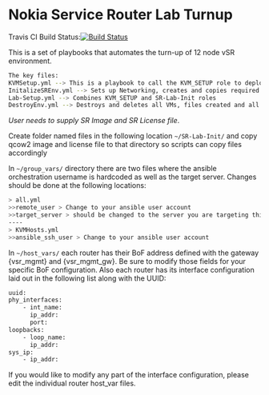 # Nokia Service Router Lab Turnup

Travis CI Build Status:[![Build Status](https://travis-ci.org/mlossmann/Nokia-SR-Lab.svg?branch=master)](https://travis-ci.org/mlossmann/Nokia-SR-Lab)

This is a set of playbooks that automates the turn-up of 12 node vSR environment.

```bash
The key files:
KVMSetup.yml --> This is a playbook to call the KVM_SETUP role to deploy KVM and packages needed to build environment
InitalizeSREnv.yml --> Sets up Networking, creates and copies required files and setup XML files for VM deployment
Lab-Setup.yml --> Combines KVM_SETUP and SR-Lab-Init roles
DestroyEnv.yml --> Destroys and deletes all VMs, files created and all defined network bridges.  Reboots server when completed
```

*User needs to supply SR Image and SR License file*.

Create folder named files in the following location `~/SR-Lab-Init/` and copy qcow2 image and license file to that directory so scripts can copy files accordingly

In `~/group_vars/` directory there are two files where the ansible orchestration username is hardcoded as well as the target server.  Changes should be done at the following locations:

```bash
> all.yml
>>remote_user > Change to your ansible user account
>>target_server > should be changed to the server you are targeting this script to run on
----
> KVMHosts.yml
>>ansible_ssh_user > Change to your ansible user account
```

In `~/host_vars/` each router has their BoF address defined with the gateway {vsr_mgmt} and {vsr_mgmt_gw}. Be sure to modify those fields for your specific BoF configuration.  Also each router has its interface configuration laid out in the following list along with the UUID:

```bash
uuid:
phy_interfaces:
    - int_name:
      ip_addr:
      port:
loopbacks:
    - loop_name:
      ip_addr:
sys_ip:
    - ip_addr:
```

If you would like to modify any part of the interface configuration, please edit the individual router host_var files.
